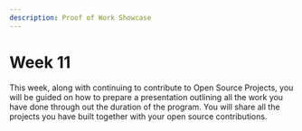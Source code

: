 ```yaml
---
description: Proof of Work Showcase
---
```


# Week 11

This week, along with continuing to contribute to Open Source Projects, you will be guided on how to prepare a presentation outlining all the work you have done through out the duration of the program. You will share all the projects you have built together with your open source contributions. 


